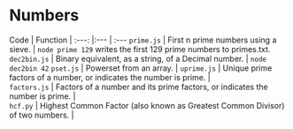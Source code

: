 Numbers
=======


Code | Function | 
:---: |:--- | :---
```prime.js``` | First n prime numbers using a sieve. | ```node prime 129``` writes the first 129 prime numbers to primes.txt.
```dec2bin.js``` | Binary equivalent, as a string,  of a Decimal number. | ```node dec2bin 42```
```pset.js``` | Powerset from an array. | 
```uprime.js``` | Unique prime factors of a number, or indicates the number is prime. |  
```factors.js``` | Factors of a number and its prime factors, or indicates the number is prime. |  
```hcf.py``` | Highest Common Factor (also known as Greatest Common Divisor) of two numbers. |  